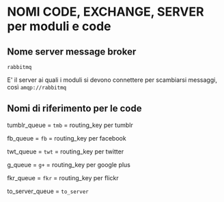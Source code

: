 # NOMI CODE, EXCHANGE, SERVER per moduli e code


## Nome server message broker

`rabbitmq`

E' il server ai quali i moduli si devono connettere per scambiarsi messaggi, così `amqp://rabbitmq`


## Nomi di riferimento per le code

tumblr_queue = `tmb` = routing_key per tumblr

fb_queue = `fb` = routing_key per facebook

twt_queue = `twt` = routing_key per twitter

g_queue = `g+` = routing_key per google plus

fkr_queue = `fkr` = routing_key per flickr 

to_server_queue = `to_server`






